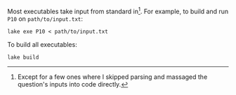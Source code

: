 Most executables take input from standard in[^1]. For example, to build and run `P10` on `path/to/input.txt`:

```
lake exe P10 < path/to/input.txt
```

To build all executables:
```
lake build
```

[^1]: Except for a few ones where I skipped parsing and massaged the question's inputs into code directly.
